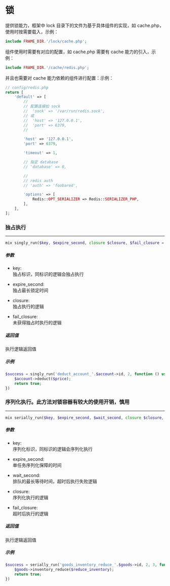 # 锁

提供锁能力，框架中 lock 目录下的文件为基于具体组件的实现，如 cache.php，使用时按需要载入，示例：
```php
include FRAME_DIR.'/lock/cache.php';
```
组件使用时需要有对应的配置，如 cache.php 需要有 cache 能力的引入，示例：
```php
include FRAME_DIR.'/cache/redis.php';
```
并且也需要对 cache 能力依赖的组件进行配置：示例：
```php
// config/redis.php
return [
    'default' => [
        //
        // 配置连接如 sock
        //  'sock' => '/var/run/redis.sock',
        // 或
        //  'host' => '127.0.0.1',
        //  'port' => 6379,
        //

        'host' => '127.0.0.1',
        'port' => 6379,

        'timeout' => 1,

        // 指定 database
        // 'database' => 0,

        //
        // redis auth
        // 'auth' => 'foobared',

        'options' => [
            Redis::OPT_SERIALIZER => Redis::SERIALIZER_PHP,
        ],
    ],
];
```

### 独占执行
----
```php
mix singly_run($key, $expire_second, closure $closure, $fail_closure = null)
```
##### 参数
- key:  
    独占标识，同标识的逻辑会独占执行

- expire_second:  
    独占最长锁定时间

- closure:  
    独占执行的逻辑

- fail_closure:  
    未获得独占时执行的逻辑

##### 返回值
执行逻辑返回值

##### 示例
```php
$success = singly_run('deduct_account_'.$account->id, 2, function () use ($account, $price) {
    $account->deduct($price);
    return true;
})
```











### 序列化执行。此方法对锁容器有较大的使用开销，慎用
----
```php
mix serially_run($key, $expire_second, $wait_second, closure $closure, $fail_closure = null)
```
##### 参数
- key:  
    序列化标识，同标识的逻辑会序列化执行

- expire_second:  
    单任务序列化保障的时间

- wait_second:  
    排队的最长等待时间，超时后执行失败逻辑

- closure:  
    序列化执行的逻辑

- fail_closure:  
    超时后执行的逻辑

##### 返回值
执行逻辑返回值

##### 示例
```php
$success = serially_run('goods_inventory_reduce_'.$goods->id, 2, 3, function () use ($goods, $reduce_inventory) {
    $goods->inventory_reduce($reduce_inventory);
    return true;
})
```
